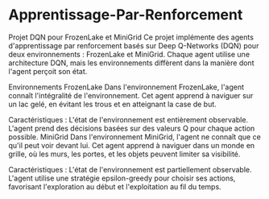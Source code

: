 # Apprentissage-Par-Renforcement
Projet DQN pour FrozenLake et MiniGrid
Ce projet implémente des agents d'apprentissage par renforcement basés sur Deep Q-Networks (DQN) pour deux environnements : FrozenLake et MiniGrid. Chaque agent utilise une architecture DQN, mais les environnements diffèrent dans la manière dont l'agent perçoit son état.

Environnements
FrozenLake
Dans l'environnement FrozenLake, l'agent connaît l'intégralité de l'environnement. Cet agent apprend à naviguer sur un lac gelé, en évitant les trous et en atteignant la case de but.

Caractéristiques :
L'état de l'environnement est entièrement observable.
L'agent prend des décisions basées sur des valeurs Q pour chaque action possible.
MiniGrid
Dans l'environnement MiniGrid, l'agent ne connaît que ce qu'il peut voir devant lui. Cet agent apprend à naviguer dans un monde en grille, où les murs, les portes, et les objets peuvent limiter sa visibilité.

Caractéristiques :
L'état de l'environnement est partiellement observable.
L'agent utilise une stratégie epsilon-greedy pour choisir ses actions, favorisant l'exploration au début et l'exploitation au fil du temps.
